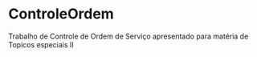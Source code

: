 ControleOrdem
=============

Trabalho de Controle de Ordem de Serviço
apresentado para matéria de Topicos especiais II
